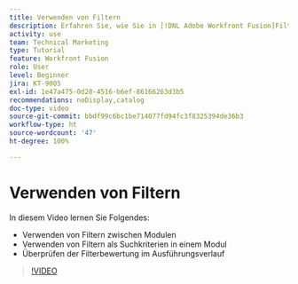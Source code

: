 ```yaml
---
title: Verwenden von Filtern
description: Erfahren Sie, wie Sie in [!DNL Adobe Workfront Fusion]Filter zwischen Modulen und innerhalb eines Moduls verwenden und den Ausführungsverlauf überprüfen können.
activity: use
team: Technical Marketing
type: Tutorial
feature: Workfront Fusion
role: User
level: Beginner
jira: KT-9005
exl-id: 1e47a475-0d20-4516-b6ef-86166263d3b5
recommendations: noDisplay,catalog
doc-type: video
source-git-commit: bbdf99c6bc1be714077fd94fc3f8325394de36b3
workflow-type: ht
source-wordcount: '47'
ht-degree: 100%

---
```


# Verwenden von Filtern

In diesem Video lernen Sie Folgendes:

* Verwenden von Filtern zwischen Modulen
* Verwenden von Filtern als Suchkriterien in einem Modul
* Überprüfen der Filterbewertung im Ausführungsverlauf

>[!VIDEO](https://video.tv.adobe.com/v/335265/?quality=12&learn=on&enablevpops=1)
